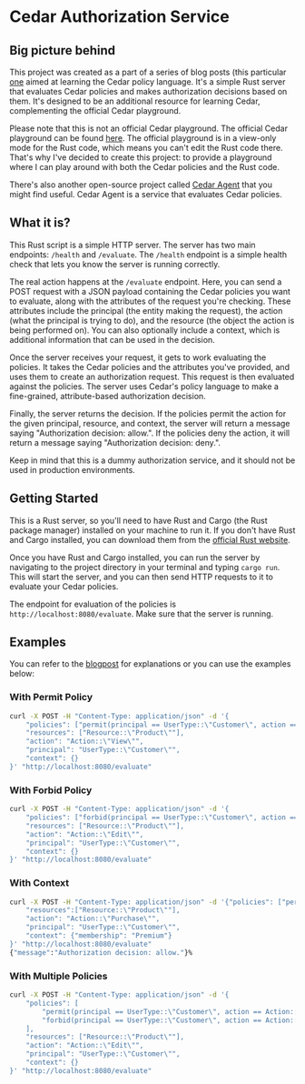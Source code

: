 # Cedar Authorization Service

## Big picture behind
This project was created as a part of a series of blog posts (this particular [one](https://dev.to/aws-builders/authorization-and-cedar-a-new-way-to-manage-permissions-part-ii-2bgb) aimed at learning the Cedar policy language. It's a simple Rust server that evaluates Cedar policies and makes authorization decisions based on them. It's designed to be an additional resource for learning Cedar, complementing the official Cedar playground.

Please note that this is not an official Cedar playground. The official Cedar playground can be found [here](https://www.cedarpolicy.com/en/tutorial). The official playground is in a view-only mode for the Rust code, which means you can't edit the Rust code there. That's why I've decided to create this project: to provide a playground where I can play around with both the Cedar policies and the Rust code.

There's also another open-source project called [Cedar Agent](https://github.com/permitio/cedar-agent) that you might find useful. Cedar Agent is a service that evaluates Cedar policies.

## What it is?

This Rust script is a simple HTTP server. The server has two main endpoints: `/health` and `/evaluate`. The `/health` endpoint is a simple health check that lets you know the server is running correctly.

The real action happens at the `/evaluate` endpoint. Here, you can send a POST request with a JSON payload containing the Cedar policies you want to evaluate, along with the attributes of the request you're checking. These attributes include the principal (the entity making the request), the action (what the principal is trying to do), and the resource (the object the action is being performed on). You can also optionally include a context, which is additional information that can be used in the decision.

Once the server receives your request, it gets to work evaluating the policies. It takes the Cedar policies and the attributes you've provided, and uses them to create an authorization request. This request is then evaluated against the policies. The server uses Cedar's policy language to make a fine-grained, attribute-based authorization decision.

Finally, the server returns the decision. If the policies permit the action for the given principal, resource, and context, the server will return a message saying "Authorization decision: allow.". If the policies deny the action, it will return a message saying "Authorization decision: deny.".

 Keep in mind that this is a dummy authorization service, and it should not be used in production environments. 
 
## Getting Started
This is a Rust server, so you'll need to have Rust and Cargo (the Rust package manager) installed on your machine to run it. If you don't have Rust and Cargo installed, you can download them from the [official Rust website](https://www.rust-lang.org/).

Once you have Rust and Cargo installed, you can run the server by navigating to the project directory in your terminal and typing `cargo run`. This will start the server, and you can then send HTTP requests to it to evaluate your Cedar policies.

The endpoint for evaluation of the policies is `http://localhost:8080/evaluate`. Make sure that the server is running.

## Examples

You can refer to the [blogpost](https://dev.to/aws-builders/authorization-and-cedar-a-new-way-to-manage-permissions-part-ii-2bgb) for explanations or you can use the examples below:

### With Permit Policy

```bash
curl -X POST -H "Content-Type: application/json" -d '{
    "policies": ["permit(principal == UserType::\"Customer\", action == Action::\"View\", resource == Resource::\"Product\");"],
    "resources": ["Resource::\"Product\""],
    "action": "Action::\"View\"",
    "principal": "UserType::\"Customer\"",
    "context": {}
}' "http://localhost:8080/evaluate"
```

### With Forbid Policy
```bash
curl -X POST -H "Content-Type: application/json" -d '{
    "policies": ["forbid(principal == UserType::\"Customer\", action == Action::\"Edit\", resource == Resource::\"Product\");"],
    "resources": ["Resource::\"Product\""],
    "action": "Action::\"Edit\"",
    "principal": "UserType::\"Customer\"",
    "context": {}
}' "http://localhost:8080/evaluate"
```

### With Context

```bash
curl -X POST -H "Content-Type: application/json" -d '{"policies": ["permit(principal == UserType::\"Customer\", action == Action::\"Purchase\", resource == Resource::\"Product\") when {context.membership == \"Premium\"};"],
    "resources":["Resource::\"Product\""],
    "action": "Action::\"Purchase\"",
    "principal": "UserType::\"Customer\"",
    "context": {"membership": "Premium"}
}' "http://localhost:8080/evaluate"
{"message":"Authorization decision: allow."}%
```

### With Multiple Policies

```bash
curl -X POST -H "Content-Type: application/json" -d '{
    "policies": [
        "permit(principal == UserType::\"Customer\", action == Action::\"View\", resource == Resource::\"Product\");",
        "forbid(principal == UserType::\"Customer\", action == Action::\"Edit\", resource == Resource::\"Product\");"
    ],
    "resources": ["Resource::\"Product\""],
    "action": "Action::\"Edit\"",
    "principal": "UserType::\"Customer\"",
    "context": {}
}' "http://localhost:8080/evaluate"
```

